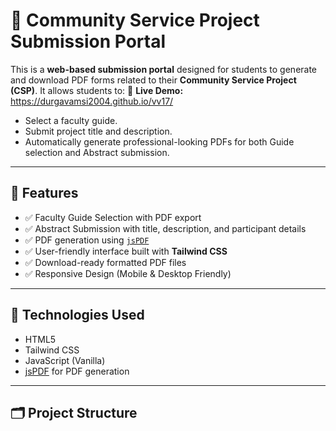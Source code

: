 # 📄 Community Service Project Submission Portal

This is a **web-based submission portal** designed for students to generate and download PDF forms related to their **Community Service Project (CSP)**. It allows students to:
🔗 **Live Demo:** https://durgavamsi2004.github.io/vv17/

- Select a faculty guide.
- Submit project title and description.
- Automatically generate professional-looking PDFs for both Guide selection and Abstract submission.

---

## 🔧 Features

- ✅ Faculty Guide Selection with PDF export  
- ✅ Abstract Submission with title, description, and participant details  
- ✅ PDF generation using [`jsPDF`](https://github.com/parallax/jsPDF)  
- ✅ User-friendly interface built with **Tailwind CSS**  
- ✅ Download-ready formatted PDF files  
- ✅ Responsive Design (Mobile & Desktop Friendly)

---

## 🧪 Technologies Used

- HTML5  
- Tailwind CSS  
- JavaScript (Vanilla)  
- [jsPDF](https://github.com/parallax/jsPDF) for PDF generation  

---

## 🗂️ Project Structure

